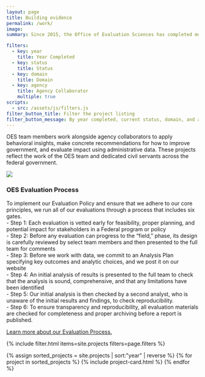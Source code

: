 ```yaml
---
layout: page
title: Building evidence
permalink: /work/
image:
summary: Since 2015, the Office of Evaluation Sciences has completed more than 70 tests with more than a dozen agencies. 

filters:
  - key: year
    title: Year Completed
  - key: status
    title: Status
  - key: domain
    title: Domain
  - key: agency
    title: Agency Collaborator
    multiple: true
scripts:
  - src: /assets/js/filters.js
filter_button_title: Filter the project listing
filter_button_message: By year completed, current status, domain, and agency collaborator
---
```


<p>OES team members work alongside agency collaborators to apply behavioral insights, make concrete recommendations for how to improve government, and evaluate impact using administrative data. These projects reflect the work of the OES team and dedicated civil servants across the federal government.</p>
  <div class="grid-container padding-top-4 margin-top-4 border-top border-base-lighter">
    <div class="grid-row grid-gap">
      <div class="tablet:grid-col-3">
        <img src="{{ '/assets/img/oes-project-process-small.png' | prepend: site.baseurl }} width="400">
      </div>
      <div class="tablet:grid-col usa-prose">
        <h3>OES Evaluation Process</h3>
        <p>To implement our Evaluation Policy and ensure that we adhere to our core principles, we run all of our evaluations through a process that includes six gates.
          <br>
          - Step 1: Each evaluation is vetted early for feasibility, proper planning, and potential impact for stakeholders in a Federal program or policy
          <br>
          - Step 2: Before any evaluation can progress to the “field,” phase, its design is carefully reviewed by select team members and then presented to the full team for comments
          <br>
          - Step 3: Before we work with data, we commit to an Analysis Plan
specifying key outcomes and analytic choices, and we post it on our website
          <br>
          - Step 4: An initial analysis of results is presented to the full team to check that the
analysis is sound, comprehensive, and that any limitations have been identified
          <br>
          - Step 5: Our initial analysis is then checked by a second analyst, who is unaware of the initial
results and findings, to check reproducibility.
          <br>
          - Step 6: To ensure transparency and reproducibility, all
evaluation materials are checked for completeness and proper archiving before a report is
published.</p>
           <p><a href="{{ '/methods' | prepend: site.baseurl }}">Learn more about our Evaluation Process.</a></p>
      </div>
    </div>
  </div>

{% include filter.html items=site.projects filters=page.filters %}
<div class="margin-top-4">
  <div class="grid-row grid-gap">
    {% assign sorted_projects = site.projects | sort:"year" | reverse %}
    {% for project in sorted_projects %}
      {% include project-card.html %}
    {% endfor %}
  </div>
</div>

